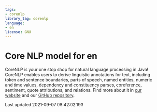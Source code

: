 ```yaml
---
tags:
- corenlp
library_tag: corenlp
language:
- en
license: GNU
---
```

# Core NLP model for en
CoreNLP is your one stop shop for natural language processing in Java! CoreNLP enables users to derive linguistic annotations for text, including token and sentence boundaries, parts of speech, named entities, numeric and time values, dependency and constituency parses, coreference, sentiment, quote attributions, and relations.
Find more about it in [our website](https://stanfordnlp.github.io/CoreNLP) and our [GitHub repository](https://github.com/stanfordnlp/CoreNLP).

Last updated 2021-09-07 08:42:02.193
